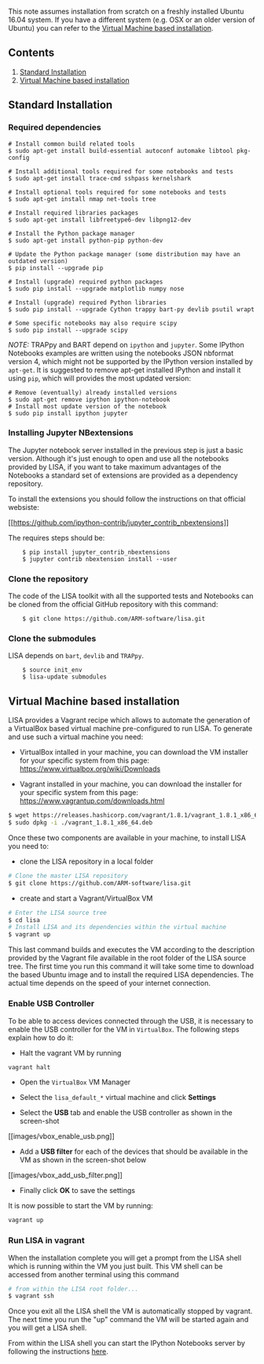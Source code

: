 This note assumes installation from scratch on a freshly installed
Ubuntu 16.04 system. If you have a different system (e.g. OSX or an
older version of Ubuntu) you can refer to the [Virtual
Machine based installation](https://github.com/ARM-software/lisa/wiki/Installation#virtual-machine-based-installation).

## Contents

1. [Standard Installation](https://github.com/ARM-software/lisa/wiki/Installation#standard-installation)
2. [Virtual Machine based installation](https://github.com/ARM-software/lisa/wiki/Installation#virtual-machine-based-installation)

## Standard Installation

### Required dependencies

	# Install common build related tools
	$ sudo apt-get install build-essential autoconf automake libtool pkg-config

	# Install additional tools required for some notebooks and tests
	$ sudo apt-get install trace-cmd sshpass kernelshark

	# Install optional tools required for some notebooks and tests
	$ sudo apt-get install nmap net-tools tree

	# Install required libraries packages
	$ sudo apt-get install libfreetype6-dev libpng12-dev

	# Install the Python package manager
	$ sudo apt-get install python-pip python-dev

	# Update the Python package manager (some distribution may have an outdated version)
	$ pip install --upgrade pip

	# Install (upgrade) required python packages
	$ sudo pip install --upgrade matplotlib numpy nose

	# Install (upgrade) required Python libraries
	$ sudo pip install --upgrade Cython trappy bart-py devlib psutil wrapt

	# Some specific notebooks may also require scipy
	$ sudo pip install --upgrade scipy

*NOTE:* TRAPpy and BART depend on `ipython` and `jupyter`. Some IPython
Notebooks examples are written using the notebooks JSON nbformat version 4,
which might not be supported by the IPython version installed by `apt-get`.
It is suggested to remove apt-get installed IPython and install it
using `pip`, which will provides the most updated version:

	# Remove (eventually) already installed versions
	$ sudo apt-get remove ipython ipython-notebook
	# Install most update version of the notebook
	$ sudo pip install ipython jupyter

### Installing Jupyter NBextensions

The Jupyter notebook server installed in the previous step is just a basic version.
Although it's just enough to open and use all the notebooks provided by LISA, if you
want to take maximum advantages of the Notebooks a standard set of extensions are
provided as a dependency repository.

To install the extensions you should follow the instructions on that official websiste:

   [[https://github.com/ipython-contrib/jupyter_contrib_nbextensions]]

The requires steps should be:

        $ pip install jupyter_contrib_nbextensions
        $ jupyter contrib nbextension install --user

### Clone the repository

The code of the LISA toolkit with all the supported tests and Notebooks can be
cloned from the official GitHub repository with this command:

        $ git clone https://github.com/ARM-software/lisa.git

### Clone the submodules

LISA depends on `bart`, `devlib` and `TRAPpy`.

        $ source init_env
        $ lisa-update submodules

## Virtual Machine based installation

LISA provides a Vagrant recipe which allows to automate the generation of a
VirtualBox based virtual machine pre-configured to run LISA. To generate
and use such a virtual machine you need:

- VirtualBox intalled in your machine, you can download the VM installer for
  your specific system from this page: https://www.virtualbox.org/wiki/Downloads

- Vagrant installed in your machine, you can download the installer for your
  specific system from this page: https://www.vagrantup.com/downloads.html
```bash
$ wget https://releases.hashicorp.com/vagrant/1.8.1/vagrant_1.8.1_x86_64.deb
$ sudo dpkg -i ./vagrant_1.8.1_x86_64.deb
```
Once these two components are available in your machine, to install LISA you
need to:

- clone the LISA repository in a local folder
```bash
# Clone the master LISA repository
$ git clone https://github.com/ARM-software/lisa.git
```
- create and start a Vagrant/VirtualBox VM
```bash
# Enter the LISA source tree
$ cd lisa
# Install LISA and its dependencies within the virtual machine
$ vagrant up
```	
This last command builds and executes the VM according to the description
provided by the Vagrant file available in the root folder of the LISA
source tree. The first time you run this command it will take some time
to download the based Ubuntu image and to install the required LISA
dependencies. The actual time depends on the speed of your internet
connection.

### Enable USB Controller

To be able to access devices connected through the USB, it is necessary to
enable the USB controller for the VM in `VirtualBox`. The following steps
explain how to do it:

- Halt the vagrant VM by running

```bash
vagrant halt
```

- Open the `VirtualBox` VM Manager

- Select the `lisa_default_*` virtual machine and click **Settings**

- Select the **USB** tab and enable the USB controller as shown in the screen-shot

[[images/vbox_enable_usb.png]]

- Add a **USB filter** for each of the devices that should be available in the VM as
shown in the screen-shot below

[[images/vbox_add_usb_filter.png]]

- Finally click **OK** to save the settings

It is now possible to start the VM by running:

```bash
vagrant up
```

### Run LISA in vagrant

When the installation complete you will get a prompt from the LISA shell
which is running within the VM you just built. This VM shell can be
accessed from another terminal using this command
```bash
# from within the LISA root folder...
$ vagrant ssh
```
Once you exit all the LISA shell the VM is automatically stopped by vagrant.
The next time you run the "up" command the VM will be started again and you
will get a LISA shell.

From within the LISA shell you can start the IPython Notebooks server
by following the instructions [here](https://github.com/ARM-software/lisa/wiki/Quickstart-Tutorial).
